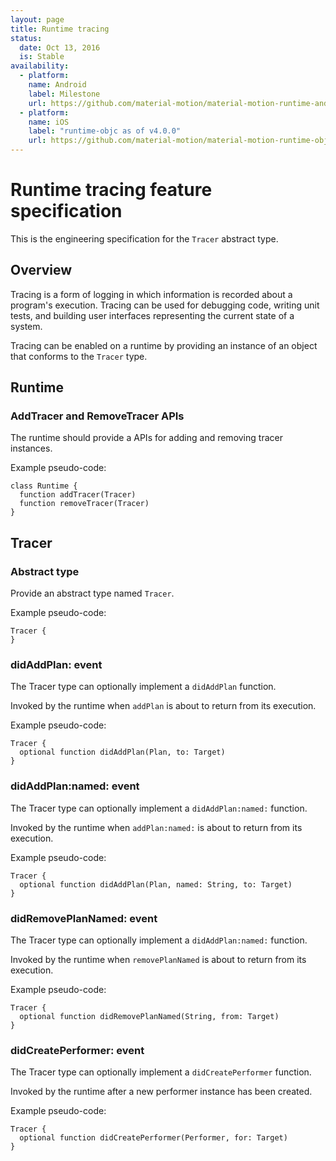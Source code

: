```yaml
---
layout: page
title: Runtime tracing
status:
  date: Oct 13, 2016
  is: Stable
availability:
  - platform:
    name: Android
    label: Milestone
    url: https://github.com/material-motion/material-motion-runtime-android/milestone/7
  - platform:
    name: iOS
    label: "runtime-objc as of v4.0.0"
    url: https://github.com/material-motion/material-motion-runtime-objc
---
```


# Runtime tracing feature specification

This is the engineering specification for the `Tracer` abstract type.

## Overview

Tracing is a form of logging in which information is recorded about a program's execution. Tracing can be used for debugging code, writing unit tests, and building user interfaces representing the current state of a system.

Tracing can be enabled on a runtime by providing an instance of an object that conforms to the `Tracer` type.

## Runtime

### AddTracer and RemoveTracer APIs

The runtime should provide a APIs for adding and removing tracer instances.

Example pseudo-code:

```
class Runtime {
  function addTracer(Tracer)
  function removeTracer(Tracer)
}
```

## Tracer

### Abstract type

Provide an abstract type named `Tracer`.

Example pseudo-code:

```
Tracer {
}
```

### didAddPlan: event

The Tracer type can optionally implement a `didAddPlan` function.

Invoked by the runtime when `addPlan` is about to return from its execution.

Example pseudo-code:

```
Tracer {
  optional function didAddPlan(Plan, to: Target)
}
```

### didAddPlan:named: event

The Tracer type can optionally implement a `didAddPlan:named:` function.

Invoked by the runtime when `addPlan:named:` is about to return from its execution.

Example pseudo-code:

```
Tracer {
  optional function didAddPlan(Plan, named: String, to: Target)
}
```

### didRemovePlanNamed: event

The Tracer type can optionally implement a `didAddPlan:named:` function.

Invoked by the runtime when `removePlanNamed` is about to return from its execution.

Example pseudo-code:

```
Tracer {
  optional function didRemovePlanNamed(String, from: Target)
}
```

### didCreatePerformer: event

The Tracer type can optionally implement a `didCreatePerformer` function.

Invoked by the runtime after a new performer instance has been created.

Example pseudo-code:

```
Tracer {
  optional function didCreatePerformer(Performer, for: Target)
}
```


